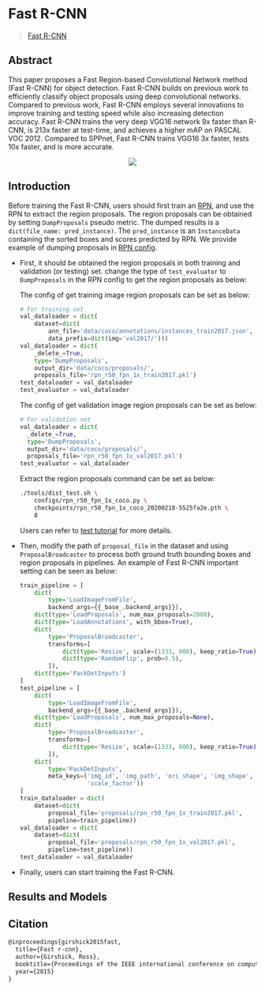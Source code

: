 # Fast R-CNN

> [Fast R-CNN](https://arxiv.org/abs/1504.08083)

<!-- [ALGORITHM] -->

## Abstract

This paper proposes a Fast Region-based Convolutional Network method (Fast R-CNN) for object detection. Fast R-CNN builds on previous work to efficiently classify object proposals using deep convolutional networks. Compared to previous work, Fast R-CNN employs several innovations to improve training and testing speed while also increasing detection accuracy. Fast R-CNN trains the very deep VGG16 network 9x faster than R-CNN, is 213x faster at test-time, and achieves a higher mAP on PASCAL VOC 2012. Compared to SPPnet, Fast R-CNN trains VGG16 3x faster, tests 10x faster, and is more accurate.

<div align=center>
<img src="https://user-images.githubusercontent.com/40661020/143882189-6258c05c-f2a1-4320-9282-7e2f2d502eb2.png"/>
</div>

## Introduction

Before training the Fast R-CNN, users should first train an [RPN](../rpn/README.md), and use the RPN to extract the region proposals.
The region proposals can be obtained by setting `DumpProposals` pseudo metric. The dumped results is a `dict(file_name: pred_instance)`.
The `pred_instance` is an `InstanceData` containing the sorted boxes and scores predicted by RPN. We provide example of dumping proposals in [RPN config](../rpn/rpn_r50_fpn_1x_coco.py).

- First, it should be obtained the region proposals in both training and validation (or testing) set.
  change the type of `test_evaluator` to `DumpProposals` in the RPN config to get the region proposals as below:

  The config of get training image region proposals can be set as below:

  ```python
  # For training set
  val_dataloader = dict(
      dataset=dict(
          ann_file='data/coco/annotations/instances_train2017.json',
          data_prefix=dict(img='val2017/')))
  val_dataloader = dict(
      _delete_=True,
      type='DumpProposals',
      output_dir='data/coco/proposals/',
      proposals_file='rpn_r50_fpn_1x_train2017.pkl')
  test_dataloader = val_dataloader
  test_evaluator = val_dataloader
  ```

  The config of get validation image region proposals can be set as below:

  ```python
  # For validation set
  val_dataloader = dict(
    _delete_=True,
    type='DumpProposals',
    output_dir='data/coco/proposals/',
    proposals_file='rpn_r50_fpn_1x_val2017.pkl')
  test_evaluator = val_dataloader
  ```

  Extract the region proposals command can be set as below:

  ```bash
  ./tools/dist_test.sh \
      configs/rpn_r50_fpn_1x_coco.py \
      checkpoints/rpn_r50_fpn_1x_coco_20200218-5525fa2e.pth \
      8
  ```

  Users can refer to [test tutorial](https://mmdetection.readthedocs.io/en/latest/user_guides/test.html) for more details.

- Then, modify the path of `proposal_file` in the dataset and using `ProposalBroadcaster` to process both ground truth bounding boxes and region proposals in pipelines.
  An example of Fast R-CNN important setting can be seen as below:

  ```python
  train_pipeline = [
      dict(
          type='LoadImageFromFile',
          backend_args={{_base_.backend_args}}),
      dict(type='LoadProposals', num_max_proposals=2000),
      dict(type='LoadAnnotations', with_bbox=True),
      dict(
          type='ProposalBroadcaster',
          transforms=[
              dict(type='Resize', scale=(1333, 800), keep_ratio=True),
              dict(type='RandomFlip', prob=0.5),
          ]),
      dict(type='PackDetInputs')
  ]
  test_pipeline = [
      dict(
          type='LoadImageFromFile',
          backend_args={{_base_.backend_args}}),
      dict(type='LoadProposals', num_max_proposals=None),
      dict(
          type='ProposalBroadcaster',
          transforms=[
              dict(type='Resize', scale=(1333, 800), keep_ratio=True),
          ]),
      dict(
          type='PackDetInputs',
          meta_keys=('img_id', 'img_path', 'ori_shape', 'img_shape',
                     'scale_factor'))
  ]
  train_dataloader = dict(
      dataset=dict(
          proposal_file='proposals/rpn_r50_fpn_1x_train2017.pkl',
          pipeline=train_pipeline))
  val_dataloader = dict(
      dataset=dict(
          proposal_file='proposals/rpn_r50_fpn_1x_val2017.pkl',
          pipeline=test_pipeline))
  test_dataloader = val_dataloader
  ```

- Finally, users can start training the Fast R-CNN.

## Results and Models

## Citation

```latex
@inproceedings{girshick2015fast,
  title={Fast r-cnn},
  author={Girshick, Ross},
  booktitle={Proceedings of the IEEE international conference on computer vision},
  year={2015}
}
```
